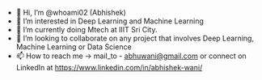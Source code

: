 - 👋 Hi, I’m @whoami02 (Abhishek)
- 👀 I’m interested in Deep Learning and Machine Learning
- 🌱 I’m currently doing Mtech at IIIT Sri City.
- 💞️ I’m looking to collaborate on any project that involves Deep Learning, Machine Learning or Data Science
- 📫 How to reach me -> mail_to - abhuwani@gmail.com 
                     or connect on LinkedIn at https://www.linkedin.com/in/abhishek-wani/

<!---
whoami02/whoami02 is a ✨ special ✨ repository because its `README.md` (this file) appears on your GitHub profile.
You can click the Preview link to take a look at your changes.
--->
